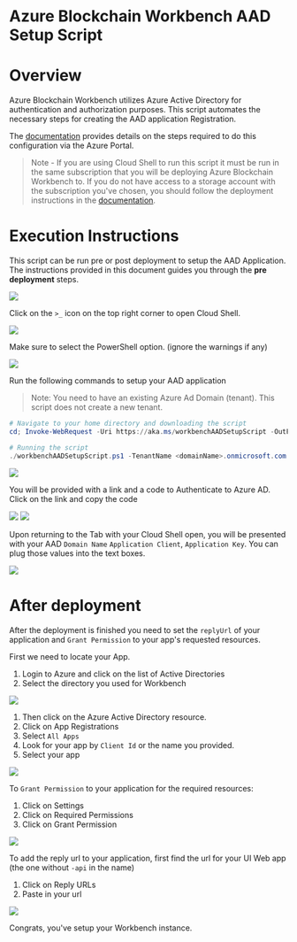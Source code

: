 # Azure Blockchain Workbench AAD Setup Script



Overview
=================
Azure Blockchain Workbench utilizes Azure Active Directory for authentication and authorization purposes. This script automates the necessary steps for creating the AAD application Registration.

The [documentation](https://aka.ms/workbenchAADSteps) provides details on the steps required to do this configuration via the Azure Portal.

> Note - If you are using Cloud Shell to run this script it must be run in the same subscription that you will be deploying Azure Blockchain Workbench to. If you do not have access to a storage account with the subscription you've chosen, you should follow the deployment instructions in the [documentation](https://aka.ms/workbenchAADSteps).

Execution Instructions
=======================
This script can be run pre or post deployment to setup the AAD Application. The instructions provided in this document guides you through the **pre deployment** steps.

![](./media/1.png)

Click on the `>_` icon on the top right corner to open Cloud Shell.

![](./media/2.png)

Make sure to select the PowerShell option. (ignore the warnings if any)

![](./media/3.png)

Run the following commands to setup your AAD application

> Note: You need to have an existing Azure Ad Domain (tenant). This script does not create a new tenant.

```powershell
# Navigate to your home directory and downloading the script
cd; Invoke-WebRequest -Uri https://aka.ms/workbenchAADSetupScript -OutFile workbenchAADSetupScript.ps1

# Running the script
./workbenchAADSetupScript.ps1 -TenantName <domainName>.onmicrosoft.com -AADAppName "<Your app name [optional]>"
```

![](./media/4.png)

You will be provided with a link and a code to Authenticate to Azure AD. Click on the link and copy the code

![](./media/5.png)
![](./media/6.png)

Upon returning to the Tab with your Cloud Shell open, you will be presented with your AAD `Domain Name` `Application Client`, `Application Key`. You can plug those values into the text boxes.

![](./media/7.png)


After deployment
=======================
After the deployment is finished you need to set the `replyUrl` of your application and `Grant Permission` to your app's requested resources.

First we need to locate your App.

1. Login to Azure and click on the list of Active Directories
2. Select the directory you used for Workbench

![](./media/8.png)

1. Then click on the Azure Active Directory resource.
2. Click on App Registrations
3. Select `All Apps`
4. Look for your app by `Client Id` or the name you provided.
5. Select your app

![](./media/9.png)

To `Grant Permission` to your application for the required resources:

1. Click on Settings
2. Click on Required Permissions
3. Click on Grant Permission

![](./media/10.png)

To add the reply url to your application, first find the url for your UI Web app (the one without `-api` in the name)

1. Click on Reply URLs
2. Paste in your url

![](./media/11.png)

Congrats, you've setup your Workbench instance.


